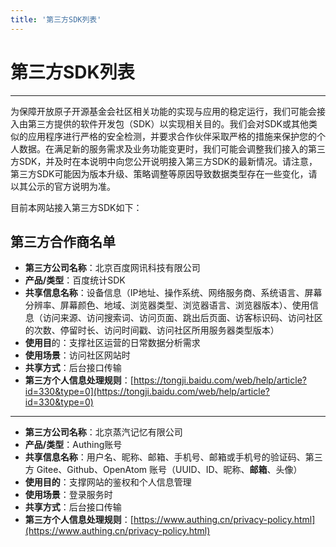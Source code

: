 ```yaml
---
title: '第三方SDK列表'
---
```


<div class='markdown markdown-statement'>

# 第三方SDK列表

<hr/>

为保障开放原子开源基金会社区相关功能的实现与应用的稳定运行，我们可能会接入由第三方提供的软件开发包（SDK）以实现相关目的。我们会对SDK或其他类似的应用程序进行严格的安全检测，并要求合作伙伴采取严格的措施来保护您的个人数据。在满足新的服务需求及业务功能变更时，我们可能会调整我们接入的第三方SDK，并及时在本说明中向您公开说明接入第三方SDK的最新情况。请注意，第三方SDK可能因为版本升级、策略调整等原因导致数据类型存在一些变化，请以其公示的官方说明为准。

目前本网站接入第三方SDK如下：

## 第三方合作商名单

- **第三方公司名称**：北京百度网讯科技有限公司
- **产品/类型**：百度统计SDK
- **共享信息名称**：设备信息（IP地址、操作系统、网络服务商、系统语言、屏幕分辨率、屏幕颜色、地域、浏览器类型、浏览器语言、浏览器版本）、使用信息（访问来源、访问搜索词、访问页面、跳出后页面、访客标识码、访问社区的次数、停留时长、访问时间戳、访问社区所用服务器类型版本）
- **使用目**的：支撑社区运营的日常数据分析需求
- **使用场景**：访问社区网站时
- **共享方式**：后台接口传输
- **第三方个人信息处理规则**：[https://tongji.baidu.com/web/help/article?id=330&type=0](https://tongji.baidu.com/web/help/article?id=330&type=0)

<hr/>

- **第三方公司名称**：北京蒸汽记忆有限公司
- **产品/类型**：Authing账号
- **共享信息名称**：用户名、昵称、邮箱、手机号、邮箱或手机号的验证码、第三方 Gitee、Github、OpenAtom 账号（UUID、ID、昵称、**邮箱**、头像）
- **使用目的**：支撑网站的鉴权和个人信息管理
- **使用场景**：登录服务时
- **共享方式**：后台接口传输
- **第三方个人信息处理规则**：[https://www.authing.cn/privacy-policy.html](https://www.authing.cn/privacy-policy.html)

</div>
